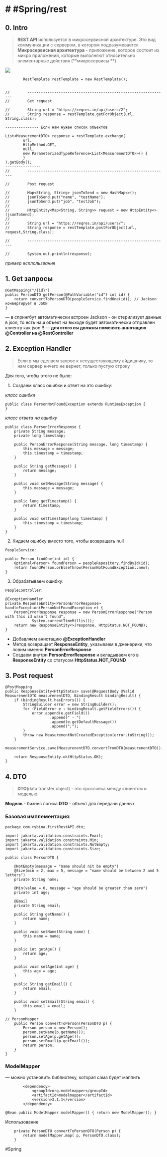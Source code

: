 # # #Spring/rest

## 0. Intro 

> **REST API** используется в микросервисной архитектуре. Это вид коммуникации с сервером, в котором подразумевается 
> **Микросервисная архитектура** - приложение, которое состоит из микро приложений, которые выполняют относительно элементарные действия (**микросервисы **)


![](Screenshot%202023-10-25%20at%2020.34.29.png)<!-- {"width":573} -->

```
        RestTemplate restTemplate = new RestTemplate();


//        ---------------------------------------------------------------
//        Get request

//        String url = "https://reqres.in/api/users/2";
//        String response = restTemplate.getForObject(url, String.class);

--------------- Если нам нужен список объектов

List<MeasurementDTO> response = restTemplate.exchange(
        url,
        HttpMethod.GET,
        null,
        new ParameterizedTypeReference<List<MeasurementDTO>>() {
        }
).getBody();
----------------
//        ---------------------------------------------------------------

//        Post request

//        Map<String, String> jsonToSend = new HashMap<>();
//        jsonToSend.put("name", "testName");
//        jsonToSend.put("job", "testJob");
//
//        HttpEntity<Map<String, String>> request = new HttpEntity<>(jsonToSend);
//
//        String url = "https://reqres.in/api/users/";
//        String response = restTemplate.postForObject(url, request,String.class);

//        ---------------------------------------------------------------

//        System.out.println(response);

```

*пример исплользвания*

## 1. Get запросы
```
@GetMapping("/{id}")
public PersonDTO getPerson(@PathVariable("id") int id) {
    return convertToPersonDTO(peopleService.findOne(id)); // Jackson конвертирует в JSON
}
```

— в спрингбут автоматически встроен Jackson - он стерилизует данные в json, то есть наш объект на выходе будет автоматически отправлен клиенту как json!!!
— **для этого сы должны поменять аннотацию @Controller на @RestController**
## 2. Exception Handler

> Если в мы сделаем запрос к несуществующему айдишнику, то нам сервер ничего не вернет, только пустую строку

Для того, чтобы этого не было:

1. Создаем класс ошибки и ответ на это ошибку:

*класс ошибки*
```
public class PersonNotFoundException extends RuntimeException {
}
```

*класс ответа на ошибку*
```
public class PersonErrorResponse {
    private String message;
    private long timestamp;

    public PersonErrorResponse(String message, long timestamp) {
        this.message = message;
        this.timestamp = timestamp;
    }

    public String getMessage() {
        return message;
    }

    public void setMessage(String message) {
        this.message = message;
    }

    public long getTimestamp() {
        return timestamp;
    }

    public void setTimestamp(long timestamp) {
        this.timestamp = timestamp;
    }
}
```

2. Кидаем ошибку вместо того, чтобы возвращать null
```
PeopleService:

public Person findOne(int id) {
    Optional<Person> foundPerson = peopleRepository.findById(id);
    return foundPerson.orElseThrow(PersonNotFoundException::new);
}
```

3. Обрабатываем ошибку:
```
PeopleController:

@ExceptionHandler
private ResponseEntity<PersonErrorResponse> handleException(PersonNotFoundException e) {
    PersonErrorResponse response = new PersonErrorResponse("Person with this id wasn't found",
            System.currentTimeMillis());
    return new ResponseEntity<>(response, HttpStatus.NOT_FOUND);
}
```

- Добавляем аннотацию **@ExceptionHandler**
- Метод возвращает **ResponseEntity<PersonErrorResponse>**, указываем в дженерики, что ловим именно  **PersonErrorResponse**
- Создаем внутри  **PersonErrorResponse** и вкладываем его в **ResponseEntity** со статусом **HttpStatus.NOT_FOUND**
## 3. Post request

```
@PostMapping
public ResponseEntity<HttpStatus> save(@RequestBody @Valid MeasurenentDTO measurenentDTO, BindingResult bindingResult) {
    if (bindingResult.hasErrors()) {
        StringBuilder error = new StringBuilder();
        for (FieldError e : bindingResult.getFieldErrors()) {
            error.append(e.getField())
                    .append(" - ")
                    .append(e.getDefaultMessage())
                    .append(";");
        }
        throw new MeasurementNotCreatedException(error.toString());
    }
    measurementService.save(MeasurenentDTO.convertFromDTO(measurenentDTO));

    return ResponseEntity.ok(HttpStatus.OK);
}
```

## 4. DTO

> **DTO**(data transfer object) - это прослойка между клиентом и моделью.

**Модель** - бизнес логика
**DTO** - объект для передачи данных

### Базовая имплементация: 

```
package com.rybina.firstRestAPI.dto;

import jakarta.validation.constraints.Email;
import jakarta.validation.constraints.Min;
import jakarta.validation.constraints.NotEmpty;
import jakarta.validation.constraints.Size;

public class PersonDTO {

    @NotEmpty(message = "name should nit be empty")
    @Size(min = 2, max = 5, message = "name should be between 2 and 5 letters")
    private String name;

    @Min(value = 0, message = "age should be greater than zero")
    private int age;

    @Email
    private String email;

    public String getName() {
        return name;
    }

    public void setName(String name) {
        this.name = name;
    }

    public int getAge() {
        return age;
    }

    public void setAge(int age) {
        this.age = age;
    }

    public String getEmail() {
        return email;
    }

    public void setEmail(String email) {
        this.email = email;
    }

// PersonMapper
    public Person convertToPerson(PersonDTO p) {
        Person person = new Person();
        person.setName(p.getName());
        person.setAge(p.getAge());
        person.setEmail(p.getEmail());
        return person;
    }
}
```

### ModelMapper

— можно установить библиотеку, которая сама будет маппить

```
        <dependency>
            <groupId>org.modelmapper</groupId>
            <artifactId>modelmapper</artifactId>
            <version>3.1.1</version>
        </dependency>
```

```
@Bean public ModelMapper modelMapper() { return new ModelMapper(); }
```

Использование 

```
    private PersonDTO convertToPersonDTO(Person p) {
        return modelMapper.map( p, PersonDTO.class);
    }
```
#Spring
